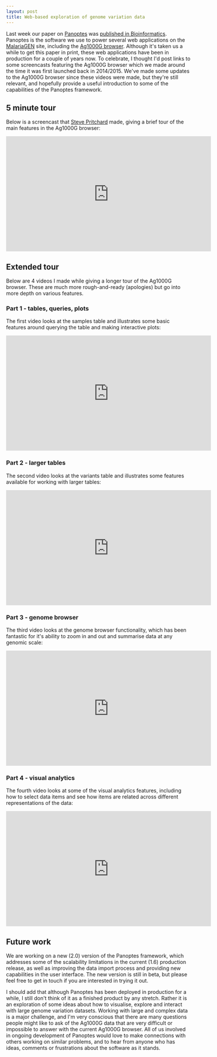```yaml
---
layout: post
title: Web-based exploration of genome variation data
---
```


Last week our paper on [Panoptes](https://github.com/cggh/panoptes)
was
[published in Bioinformatics](https://doi.org/10.1093/bioinformatics/btx410). Panoptes
is the software we use to power several web applications on the
[MalariaGEN](http://www.malariagen.net) site, including the
[Ag1000G browser](https://www.malariagen.net/apps/ag1000g/). Although
it's taken us a while to get this paper in print, these web
applications have been in production for a couple of years now. To
celebrate, I thought I'd post links to some screencasts featuring the
Ag1000G browser which we made around the time it was first launched
back in 2014/2015. We've made some updates to the Ag1000G browser
since these videos were made, but they're still relevant, and
hopefully provide a useful introduction to some of the capabilities of
the Panoptes framework.

## 5 minute tour

Below is a screencast that
[Steve Pritchard](https://twitter.com/topcat3005) made, giving a brief
tour of the main features in the Ag1000G browser:

<iframe width="560" height="315" src="https://www.youtube.com/embed/LWCbi8t9Zug" frameborder="0" allowfullscreen></iframe>

## Extended tour

Below are 4 videos I made while giving a longer tour of the Ag1000G
browser. These are much more rough-and-ready (apologies) but go into
more depth on various features. 

### Part 1 - tables, queries, plots

The first video looks at the samples table and illustrates some basic
features around querying the table and making interactive plots:

<iframe width="560" height="315" src="https://www.youtube.com/embed/z4yxsE0hWXo?list=PLKbXDtRY2ZfWkgBwCBk-Hbp8dbPQwKUwL" frameborder="0" allowfullscreen></iframe>

### Part 2 - larger tables

The second video looks at the variants table and illustrates some
features available for working with larger tables:

<iframe width="560" height="315" src="https://www.youtube.com/embed/yHtmmqQDciQ?list=PLKbXDtRY2ZfWkgBwCBk-Hbp8dbPQwKUwL" frameborder="0" allowfullscreen></iframe>

### Part 3 - genome browser

The third video looks at the genome browser functionality, which has
been fantastic for it's ability to zoom in and out and summarise data
at any genomic scale:

<iframe width="560" height="315" src="https://www.youtube.com/embed/jLWMQoN3oJY?list=PLKbXDtRY2ZfWkgBwCBk-Hbp8dbPQwKUwL" frameborder="0" allowfullscreen></iframe>

### Part 4 - visual analytics

The fourth video looks at some of the visual analytics features,
including how to select data items and see how items are related
across different representations of the data:

<iframe width="560" height="315" src="https://www.youtube.com/embed/XUmmI8iewvY?list=PLKbXDtRY2ZfWkgBwCBk-Hbp8dbPQwKUwL" frameborder="0" allowfullscreen></iframe>

## Future work

We are working on a new (2.0) version of the Panoptes framework, which
addresses some of the scalability limitations in the current (1.6)
production release, as well as improving the data import process and
providing new capabilities in the user interface. The new version is
still in beta, but please feel free to get in touch if you are
interested in trying it out.

I should add that although Panoptes has been deployed in production
for a while, I still don't think of it as a finished product by any
stretch. Rather it is an exploration of some ideas about how to
visualise, explore and interact with large genome variation
datasets. Working with large and complex data is a major challenge,
and I'm very conscious that there are many questions people might like
to ask of the Ag1000G data that are very difficult or impossible to
answer with the current Ag1000G browser. All of us involved in ongoing
development of Panoptes would love to make connections with others
working on similar problems, and to hear from anyone who has ideas,
comments or frustrations about the software as it stands.
